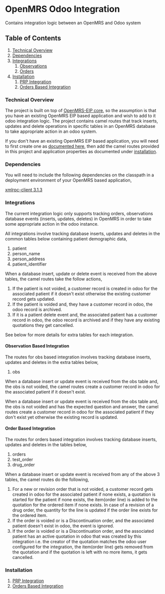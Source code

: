 # OpenMRS Odoo Integration
Contains integration logic between an OpenMRS and Odoo system

## Table of Contents

1. [Technical Overview](#technical-overview)
2. [Dependencies](#dependencies)
3. [Integrations](#integrations)
    1. [Observations](#observation-based-integration)
    2. [Orders](#order-based-integration)
4. [Installation](#installation)
    1. [PRP Integration](docs/prp/README.md)
    2. [Orders Based Integration](docs/orders/README.md)

### Technical Overview
The project is built on top of [OpenMRS-EIP core](https://github.com/openmrs/openmrs-eip), so the assumption is that 
you have an existing OpenMRS EIP based application and wish to add to it odoo integration logic. The project contains 
camel routes that track inserts, updates and delete operations in specific tables in an OpenMRS database to take 
appropriate action in an odoo system.

If you don't have an existing OpenMRS EIP based application, you will need to first create one as 
[documented here](https://github.com/openmrs/openmrs-eip/tree/master/docs/custom), then add the camel routes
provided in this project and application properties as documented under [installation](#installation).

### Dependencies
You will need to include the following dependencies on the classpath in a deployment environment of your OpenMRS based 
application,

[xmlrpc-client 3.1.3](https://mvnrepository.com/artifact/org.apache.xmlrpc/xmlrpc-client/3.1.3)

### Integrations
The current integration logic only supports tracking orders, observations database events (inserts, updates, deletes) 
in OpenMRS in order to take some appropriate action in the odoo instance.

All integrations involve tracking database inserts, updates and deletes in the common tables below containing patient 
demographic data,
1. patient
2. person_name
3. person_address
4. patient_identifier

When a database insert, update or delete event is received from the above tables, the camel routes take the follow 
actions,
1. If the patient is not voided, a customer record is created in odoo for the associated patient if it doesn't exist 
   otherwise the existing customer record gets updated.
2. If the patient is voided and, they have a customer record in odoo, the odoo record is archived.
3. If it is a patient delete event and, the associated patient has a customer record in odoo, the odoo record is 
   archived and if they have any existing quotations they get cancelled.

See below for more details for extra tables for each integration.

#### Observation Based Integration
The routes for obs based integration involves tracking database inserts, updates and deletes in the extra tables below,
1. obs

When a database insert or update event is received from the obs table and, the obs is not voided, the camel routes 
create a customer record in odoo for the associated patient if it doesn't exist.

When a database insert or update event is received from the obs table and, the obs is not voided and has the expected
question and answer, the camel routes create a customer record in odoo for the associated patient if they don't exist
yet otherwise the existing record is updated.

#### Order Based Integration
The routes for orders based integration involves tracking database inserts, updates and deletes in the tables below,
1. orders
2. test_order
3. drug_order

When a database insert or update event is received from any of the above 3 tables, the camel routes do the following,
1. For a new or revision order that is not voided, a customer record gets created in odoo for the associated patient if 
   none exists, a quotation is started for the patient if none exists, the item(order line) is added to the quotation 
   for the ordered item if none exists. In case of a revision of a drug order, the quantity for the line is updated if 
   the order line exists for the ordered item.
2. If the order is voided or is a Discontinuation order, and the associated patient doesn't exist in odoo, the event is 
   ignored.
3. If the order is voided or is a Discontinuation order, and the associated patient has an active quotation in odoo 
   that was created by this integration i.e. the creator of the quotation matches the odoo user configured for the 
   integration, the item(order line) gets removed from the quotation and if the quotation is left with no more items,
   it gets cancelled.

### Installation
1. [PRP Integration](docs/prp/README.md)
2. [Orders Based Integration](docs/orders/README.md)

